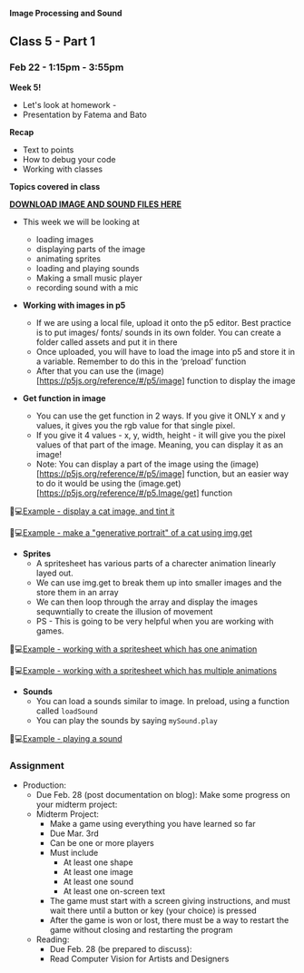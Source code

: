 **Image Processing and Sound**

## Class 5 - Part 1
### Feb 22 - 1:15pm - 3:55pm

**Week 5!**
* Let's look at homework - 
* Presentation by Fatema and Bato 

**Recap**
* Text to points
* How to debug your code
* Working with classes

**Topics covered in class**

**[DOWNLOAD IMAGE AND SOUND FILES HERE](https://intro.nyuadim.com/wp-content/uploads/2022/02/image_sound_files.zip)**

* This week we will be looking at 
  * loading images
  * displaying parts of the image
  * animating sprites
  * loading and playing sounds
  * Making a small music player
  * recording sound with a mic
  
* **Working with images in p5**
  * If we are using a local file, upload it onto the p5 editor. Best practice is to put images/ fonts/ sounds in its own folder. You can create a folder called assets and put it in there
  * Once uploaded, you will have to load the image into p5 and store it in a variable. Remember to do this in the ‘preload’ function
  * After that you can use the (image)[https://p5js.org/reference/#/p5/image] function to display the image

* **Get function in image**
  * You can use the get function in 2 ways. If you give it ONLY x and y values, it gives you the rgb value for that single pixel.
  * If you give it 4 values - x, y, width, height - it will give you the pixel values of that part of the image. Meaning, you can display it as an image!
  * Note: You can display a part of the image using the (image)[https://p5js.org/reference/#/p5/image] function, but an easier way to do it would be using the (image.get)[https://p5js.org/reference/#/p5.Image/get] function

🔴💻[Example - display a cat image, and tint it](https://editor.p5js.org/itp42/sketches/0M6VYcoty)

🔴💻[Example - make a "generative portrait" of a cat using img.get](https://editor.p5js.org/itp42/sketches/_6071CUSf)

* **Sprites**
  * A spritesheet has various parts of a charecter animation linearly layed out.
  * We can use img.get to break them up into smaller images and the store them in an array
  * We can then loop through the array and display the images sequwntially to create the illusion of movement
  * PS - This is going to be very helpful when you are working with games.

🔴💻[Example - working with a spritesheet which has one animation](https://editor.p5js.org/itp42/sketches/jrDRcf2XN)

🔴💻[Example - working with a spritesheet which has multiple animations](https://editor.p5js.org/itp42/sketches/oO0Rt5_cJ)


* **Sounds**
  * You can load a sounds similar to image. In preload, using a function called `loadSound`
  * You can play the sounds by saying `mySound.play`

🔴💻[Example - playing a sound](https://editor.p5js.org/itp42/sketches/DvEsT_BFX)
 
### Assignment
* Production:
  * Due Feb. 28 (post documentation on blog): Make some progress on your midterm project:
  * Midterm Project:
    * Make a game using everything you have learned so far
    * Due Mar. 3rd
    * Can be one or more players
    * Must include
      * At least one shape
      * At least one image
      * At least one sound
      * At least one on-screen text
    * The game must start with a screen giving instructions, and must wait there until a button or key (your choice) is pressed
    * After the game is won or lost, there must be a way to restart the game without closing and restarting the program
  * Reading:
    * Due Feb. 28 (be prepared to discuss):
    * Read Computer Vision for Artists and Designers
 
